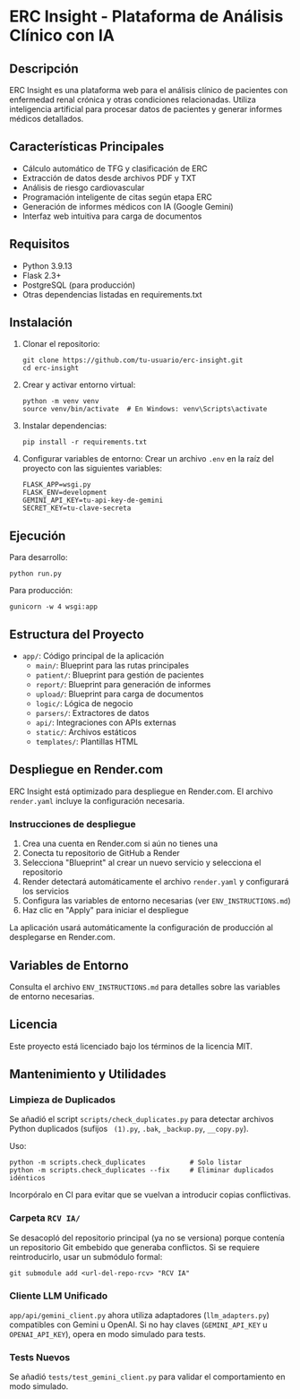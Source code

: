 # ERC Insight - Plataforma de Análisis Clínico con IA

## Descripción

ERC Insight es una plataforma web para el análisis clínico de pacientes con enfermedad renal crónica y otras condiciones relacionadas. Utiliza inteligencia artificial para procesar datos de pacientes y generar informes médicos detallados.

## Características Principales

- Cálculo automático de TFG y clasificación de ERC
- Extracción de datos desde archivos PDF y TXT
- Análisis de riesgo cardiovascular
- Programación inteligente de citas según etapa ERC
- Generación de informes médicos con IA (Google Gemini)
- Interfaz web intuitiva para carga de documentos

## Requisitos

- Python 3.9.13
- Flask 2.3+
- PostgreSQL (para producción)
- Otras dependencias listadas en requirements.txt

## Instalación

1. Clonar el repositorio:
   ```
   git clone https://github.com/tu-usuario/erc-insight.git
   cd erc-insight
   ```

2. Crear y activar entorno virtual:
   ```
   python -m venv venv
   source venv/bin/activate  # En Windows: venv\Scripts\activate
   ```

3. Instalar dependencias:
   ```
   pip install -r requirements.txt
   ```

4. Configurar variables de entorno:
   Crear un archivo `.env` en la raíz del proyecto con las siguientes variables:
   ```
   FLASK_APP=wsgi.py
   FLASK_ENV=development
   GEMINI_API_KEY=tu-api-key-de-gemini
   SECRET_KEY=tu-clave-secreta
   ```

## Ejecución

Para desarrollo:
```
python run.py
```

Para producción:
```
gunicorn -w 4 wsgi:app
```

## Estructura del Proyecto

- `app/`: Código principal de la aplicación
  - `main/`: Blueprint para las rutas principales
  - `patient/`: Blueprint para gestión de pacientes
  - `report/`: Blueprint para generación de informes
  - `upload/`: Blueprint para carga de documentos
  - `logic/`: Lógica de negocio
  - `parsers/`: Extractores de datos
  - `api/`: Integraciones con APIs externas
  - `static/`: Archivos estáticos
  - `templates/`: Plantillas HTML

## Despliegue en Render.com

ERC Insight está optimizado para despliegue en Render.com. El archivo `render.yaml` incluye la configuración necesaria.

### Instrucciones de despliegue

1. Crea una cuenta en Render.com si aún no tienes una
2. Conecta tu repositorio de GitHub a Render
3. Selecciona "Blueprint" al crear un nuevo servicio y selecciona el repositorio
4. Render detectará automáticamente el archivo `render.yaml` y configurará los servicios
5. Configura las variables de entorno necesarias (ver `ENV_INSTRUCTIONS.md`)
6. Haz clic en "Apply" para iniciar el despliegue

La aplicación usará automáticamente la configuración de producción al desplegarse en Render.com.

## Variables de Entorno

Consulta el archivo `ENV_INSTRUCTIONS.md` para detalles sobre las variables de entorno necesarias.

## Licencia

Este proyecto está licenciado bajo los términos de la licencia MIT.

## Mantenimiento y Utilidades

### Limpieza de Duplicados

Se añadió el script `scripts/check_duplicates.py` para detectar archivos Python duplicados (sufijos ` (1).py`, `.bak`, `_backup.py`, `__copy.py`).

Uso:
```
python -m scripts.check_duplicates           # Solo listar
python -m scripts.check_duplicates --fix     # Eliminar duplicados idénticos
```

Incorpóralo en CI para evitar que se vuelvan a introducir copias conflictivas.

### Carpeta `RCV IA/`

Se desacopló del repositorio principal (ya no se versiona) porque contenía un repositorio Git embebido que generaba conflictos. Si se requiere reintroducirlo, usar un submódulo formal:
```
git submodule add <url-del-repo-rcv> "RCV IA"
```

### Cliente LLM Unificado

`app/api/gemini_client.py` ahora utiliza adaptadores (`llm_adapters.py`) compatibles con Gemini u OpenAI. Si no hay claves (`GEMINI_API_KEY` u `OPENAI_API_KEY`), opera en modo simulado para tests.

### Tests Nuevos

Se añadió `tests/test_gemini_client.py` para validar el comportamiento en modo simulado.
